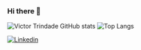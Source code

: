 ### Hi there 👋

![Victor Trindade GitHub stats](https://github-readme-stats.vercel.app/api?username=vTrindadev&show_icons=true&theme=radical)
![Top Langs](https://github-readme-stats.vercel.app/api/top-langs/?username=vTrindadev&hide_progress=true)

[![Linkedin](https://img.shields.io/badge/LinkedIn-0077B5?style=for-the-badge&logo=linkedin&logoColor=white)](www.linkedin.com/in/victor-trindade-616037260)
